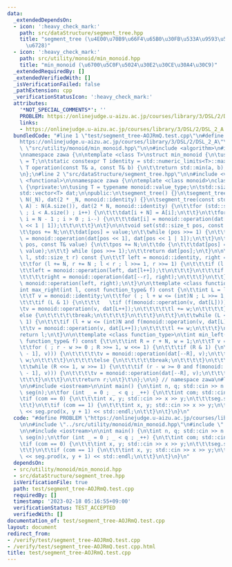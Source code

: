 ```yaml
---
data:
  _extendedDependsOn:
  - icon: ':heavy_check_mark:'
    path: src/dataStructure/segment_tree.hpp
    title: "segment_tree (\u4E00\u70B9\u66F4\u65B0\u30FB\u533A\u9593\u548C\u30BB\u30B0\
      \u6728)"
  - icon: ':heavy_check_mark:'
    path: src/utility/monoid/min_monoid.hpp
    title: "min_monoid (\u6700\u5C0F\u5024\u30E2\u30CE\u30A4\u30C9)"
  _extendedRequiredBy: []
  _extendedVerifiedWith: []
  _isVerificationFailed: false
  _pathExtension: cpp
  _verificationStatusIcon: ':heavy_check_mark:'
  attributes:
    '*NOT_SPECIAL_COMMENTS*': ''
    PROBLEM: https://onlinejudge.u-aizu.ac.jp/courses/library/3/DSL/2/DSL_2_A
    links:
    - https://onlinejudge.u-aizu.ac.jp/courses/library/3/DSL/2/DSL_2_A
  bundledCode: "#line 1 \"test/segment_tree-AOJRmQ.test.cpp\"\n#define PROBLEM \"\
    https://onlinejudge.u-aizu.ac.jp/courses/library/3/DSL/2/DSL_2_A\"\n\n#line 2\
    \ \"src/utility/monoid/min_monoid.hpp\"\n\n#include <algorithm>\n#include <limits>\n\
    \nnamespace zawa {\n\ntemplate <class T>\nstruct min_monoid {\n\tusing value_type\
    \ = T;\n\tstatic constexpr T identity = std::numeric_limits<T>::max();\n\tstatic\
    \ T operation(const T& a, const T& b) {\n\t\treturn std::min(a, b);\n\t}\n};\n\
    \n};\n#line 2 \"src/dataStructure/segment_tree.hpp\"\n\n#include <vector>\n#include\
    \ <functional>\n\nnamespace zawa {\n\ntemplate <class monoid>\nclass segment_tree\
    \ {\nprivate:\n\tusing T = typename monoid::value_type;\n\tstd::size_t N;\n\t\
    std::vector<T> dat;\n\npublic:\n\tsegment_tree() {}\n\tsegment_tree(int _N) :\
    \ N(_N), dat(2 * _N, monoid::identity) {}\n\tsegment_tree(const std::vector<T>&\
    \ A) : N(A.size()), dat(2 * N, monoid::identity) {\n\t\tfor (std::size_t i = 0\
    \ ; i < A.size() ; i++) {\n\t\t\tdat[i + N] = A[i];\n\t\t}\n\t\tfor (std::size_t\
    \ i = N - 1 ; i > 0 ; i--) {\n\t\t\tdat[i] = monoid::operation(dat[i << 1], dat[i\
    \ << 1 | 1]);\t\t\n\t\t}\n\t}\n\n\tvoid set(std::size_t pos, const T& value) {\n\
    \t\tpos += N;\n\t\tdat[pos] = value;\n\t\twhile (pos >>= 1) {\n\t\t\tdat[pos]\
    \ = monoid::operation(dat[pos << 1], dat[pos << 1 | 1]);\n\t\t}\n\t}\n\n\tT action(std::size_t\
    \ pos, const T& value) {\n\t\tpos += N;\n\t\tdo {\n\t\t\tdat[pos] = monoid::operation(dat[pos],\
    \ value);\n\t\t} while (pos >>= 1);\n\t\treturn dat[pos];\n\t}\n\n\tT prod(std::size_t\
    \ l, std::size_t r) const {\n\t\tT left = monoid::identity, right = monoid::identity;\n\
    \t\tfor (l += N, r += N ; l < r ; l >>= 1, r >>= 1) {\n\t\t\tif (l & 1) {\n\t\t\
    \t\tleft = monoid::operation(left, dat[l++]);\t\n\t\t\t}\n\t\t\tif (r & 1) {\n\
    \t\t\t\tright = monoid::operation(dat[--r], right);\n\t\t\t}\n\t\t}\n\t\treturn\
    \ monoid::operation(left, right);\n\t}\n\n\ttemplate <class function_type>\n\t\
    int max_right(int l, const function_type& f) const {\n\t\tint L = l + N, w = 1;\n\
    \t\tT v = monoid::identity;\n\t\tfor ( ; l + w <= (int)N ; L >>= 1, w <<= 1) {\n\
    \t\t\tif (L & 1) {\n\t\t\t   \tif (f(monoid::operation(v, dat[L]))) {\n\t\t\t\t\
    \tv = monoid::operation(v, dat[L++]);\n\t\t\t\t\tl += w;\n\t\t\t\t}\n\t\t\t\t\
    else {\n\t\t\t\t\tbreak;\n\t\t\t\t}\n\t\t\t}\n\t\t}\n\t\twhile (L <<= 1, w >>=\
    \ 1) {\n\t\t\tif (l + w <= (int)N and f(monoid::operation(v, dat[L]))) {\n\t\t\
    \t\tv = monoid::operation(v, dat[L++]);\n\t\t\t\tl += w;\n\t\t\t}\n\t\t}\n\t\t\
    return l;\n\t}\n\n\ttemplate <class function_type>\n\tint min_left(int r, const\
    \ function_type& f) const {\t\n\t\tint R = r + N, w = 1;\n\t\tT v = monoid::identity;\n\
    \t\tfor ( ; r - w >= 0 ; R >>= 1, w <<= 1) {\n\t\t\tif (R & 1) {\n\t\t\t\tif (f(monoid::operation(dat[R\
    \ - 1], v))) {\n\t\t\t\t\tv = monoid::operation(dat[--R], v);\n\t\t\t\t\tr -=\
    \ w;\n\t\t\t\t}\n\t\t\t\telse {\n\t\t\t\t\tbreak;\n\t\t\t\t}\n\t\t\t}\n\t\t}\n\
    \t\twhile (R <<= 1, w >>= 1) {\n\t\t\tif (r - w >= 0 and f(monoid::operation(dat[R\
    \ - 1], v))) {\n\t\t\t\tv = monoid::operation(dat[--R], v);\n\t\t\t\tr -= w;\n\
    \t\t\t}\n\t\t}\n\t\treturn r;\n\t}\t\n};\n\n} // namespace zawa\n#line 5 \"test/segment_tree-AOJRmQ.test.cpp\"\
    \n\n#include <iostream>\n\nint main() {\n\tint n, q; std::cin >> n >> q;\n\tzawa::segment_tree<zawa::min_monoid<int>>\
    \ seg(n);\n\tfor (int _ = 0 ; _ < q ; _++) {\n\t\tint com; std::cin >> com;\n\t\
    \tif (com == 0) {\n\t\t\tint x, y; std::cin >> x >> y;\n\t\t\tseg.set(x, y);\n\
    \t\t}\n\t\tif (com == 1) {\n\t\t\tint x, y; std::cin >> x >> y;\n\t\t\tstd::cout\
    \ << seg.prod(x, y + 1) << std::endl;\n\t\t}\n\t}\n}\n"
  code: "#define PROBLEM \"https://onlinejudge.u-aizu.ac.jp/courses/library/3/DSL/2/DSL_2_A\"\
    \n\n#include \"../src/utility/monoid/min_monoid.hpp\"\n#include \"../src/dataStructure/segment_tree.hpp\"\
    \n\n#include <iostream>\n\nint main() {\n\tint n, q; std::cin >> n >> q;\n\tzawa::segment_tree<zawa::min_monoid<int>>\
    \ seg(n);\n\tfor (int _ = 0 ; _ < q ; _++) {\n\t\tint com; std::cin >> com;\n\t\
    \tif (com == 0) {\n\t\t\tint x, y; std::cin >> x >> y;\n\t\t\tseg.set(x, y);\n\
    \t\t}\n\t\tif (com == 1) {\n\t\t\tint x, y; std::cin >> x >> y;\n\t\t\tstd::cout\
    \ << seg.prod(x, y + 1) << std::endl;\n\t\t}\n\t}\n}\n"
  dependsOn:
  - src/utility/monoid/min_monoid.hpp
  - src/dataStructure/segment_tree.hpp
  isVerificationFile: true
  path: test/segment_tree-AOJRmQ.test.cpp
  requiredBy: []
  timestamp: '2023-02-18 05:16:55+09:00'
  verificationStatus: TEST_ACCEPTED
  verifiedWith: []
documentation_of: test/segment_tree-AOJRmQ.test.cpp
layout: document
redirect_from:
- /verify/test/segment_tree-AOJRmQ.test.cpp
- /verify/test/segment_tree-AOJRmQ.test.cpp.html
title: test/segment_tree-AOJRmQ.test.cpp
---
```

